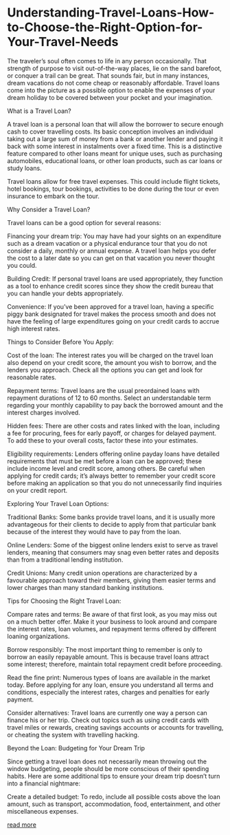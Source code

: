 # Understanding-Travel-Loans-How-to-Choose-the-Right-Option-for-Your-Travel-Needs
The traveler’s soul often comes to life in any person occasionally. That strength of purpose to visit out-of-the-way places, lie on the sand barefoot, or conquer a trail can be great. That sounds fair, but in many instances, dream vacations do not come cheap or reasonably affordable. Travel loans come into the picture as a possible option to enable the expenses of your dream holiday to be covered between your pocket and your imagination.

What is a Travel Loan?

A travel loan is a personal loan that will allow the borrower to secure enough cash to cover travelling costs. Its basic conception involves an individual taking out a large sum of money from a bank or another lender and paying it back with some interest in instalments over a fixed time. This is a distinctive feature compared to other loans meant for unique uses, such as purchasing automobiles, educational loans, or other loan products, such as car loans or study loans.

Travel loans allow for free travel expenses. This could include flight tickets, hotel bookings, tour bookings, activities to be done during the tour or even insurance to embark on the tour.

Why Consider a Travel Loan?

Travel loans can be a good option for several reasons:

Financing your dream trip: You may have had your sights on an expenditure such as a dream vacation or a physical endurance tour that you do not consider a daily, monthly or annual expense. A travel loan helps you defer the cost to a later date so you can get on that vacation you never thought you could.

Building Credit: If personal travel loans are used appropriately, they function as a tool to enhance credit scores since they show the credit bureau that you can handle your debts appropriately.

Convenience: If you’ve been approved for a travel loan, having a specific piggy bank designated for travel makes the process smooth and does not have the feeling of large expenditures going on your credit cards to accrue high interest rates.

Things to Consider Before You Apply:

Cost of the loan: The interest rates you will be charged on the travel loan also depend on your credit score, the amount you wish to borrow, and the lenders you approach. Check all the options you can get and look for reasonable rates.

Repayment terms: Travel loans are the usual preordained loans with repayment durations of 12 to 60 months. Select an understandable term regarding your monthly capability to pay back the borrowed amount and the interest charges involved.

Hidden fees: There are other costs and rates linked with the loan, including a fee for procuring, fees for early payoff, or charges for delayed payment. To add these to your overall costs, factor these into your estimates.

Eligibility requirements: Lenders offering online payday loans have detailed requirements that must be met before a loan can be approved; these include income level and credit score, among others. Be careful when applying for credit cards; it’s always better to remember your credit score before making an application so that you do not unnecessarily find inquiries on your credit report.

Exploring Your Travel Loan Options:

Traditional Banks: Some banks provide travel loans, and it is usually more advantageous for their clients to decide to apply from that particular bank because of the interest they would have to pay from the loan.

Online Lenders: Some of the biggest online lenders exist to serve as travel lenders, meaning that consumers may snag even better rates and deposits than from a traditional lending institution.

Credit Unions: Many credit union operations are characterized by a favourable approach toward their members, giving them easier terms and lower charges than many standard banking institutions.

Tips for Choosing the Right Travel Loan:

Compare rates and terms: Be aware of that first look, as you may miss out on a much better offer. Make it your business to look around and compare the interest rates, loan volumes, and repayment terms offered by different loaning organizations.

Borrow responsibly: The most important thing to remember is only to borrow an easily repayable amount. This is because travel loans attract some interest; therefore, maintain total repayment credit before proceeding.

Read the fine print: Numerous types of loans are available in the market today. Before applying for any loan, ensure you understand all terms and conditions, especially the interest rates, charges and penalties for early payment.

Consider alternatives: Travel loans are currently one way a person can finance his or her trip. Check out topics such as using credit cards with travel miles or rewards, creating savings accounts or accounts for travelling, or cheating the system with travelling hacking.

Beyond the Loan: Budgeting for Your Dream Trip

Since getting a travel loan does not necessarily mean throwing out the window budgeting, people should be more conscious of their spending habits. Here are some additional tips to ensure your dream trip doesn’t turn into a financial nightmare:

Create a detailed budget: To redo, include all possible costs above the loan amount, such as transport, accommodation, food, entertainment, and other miscellaneous expenses.

<a href="[url](https://thebankbazar.co.in/understanding-travel-loans-how-to-choose-the-right-option-for-your-travel-needs/)">read more</a>
